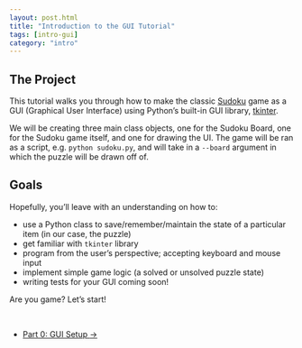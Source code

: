 ```yaml
---
layout: post.html
title: "Introduction to the GUI Tutorial"
tags: [intro-gui]
category: "intro"
---
```


## The Project

This tutorial walks you through how to make the classic [Sudoku](http://en.wikipedia.org/wiki/Sudoku) game as a GUI (Graphical User Interface) using Python’s built-in GUI library, [tkinter](https://wiki.python.org/moin/TkInter).

We will be creating three main class objects, one for the Sudoku Board, one for the Sudoku game itself, and one for drawing the UI.  The game will be ran as a script, e.g. `python sudoku.py`, and will take in a `--board` argument in which the puzzle will be drawn off of.


## Goals


Hopefully, you’ll leave with an understanding on how to:

* use a Python class to save/remember/maintain the state of a particular item (in our case, the puzzle)
* get familiar with `tkinter` library
* program from the user’s perspective; accepting keyboard and mouse input
* implement simple game logic (a solved or unsolved puzzle state)
* writing tests for your GUI <span class="label label-default label-as-badge">coming soon!</span>

Are you game? Let’s start!

<br/>
<nav>
  <ul class="pager">
    <li class="next"><a href="{{ get_url('/gui/part-0/') }}">Part 0: GUI Setup <span aria-hidden="true">&rarr;</span></a></li>
  </ul>
</nav>
